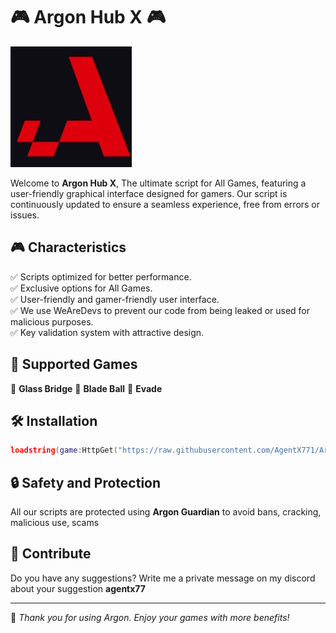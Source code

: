 # 🎮 Argon Hub X 🎮

![Banner](https://raw.githubusercontent.com/AgentX771/ArgonHubX/main/ArgonHXL.lua)

Welcome to **Argon Hub X**, The ultimate script for All Games, featuring a user-friendly graphical interface designed for gamers. Our script is continuously updated to ensure a seamless experience, free from errors or issues.

## 🎮 Characteristics
✅ Scripts optimized for better performance.  
✅ Exclusive options for All Games.  
✅ User-friendly and gamer-friendly user interface.  
✅ We use WeAreDevs to prevent our code from being leaked or used for malicious purposes.  
✅ Key validation system with attractive design.  

## 📜 Supported Games
🔹 **Glass Bridge**
🔹 **Blade Ball**
🔹 **Evade**

## 🛠 Installation
```lua
loadstring(game:HttpGet("https://raw.githubusercontent.com/AgentX771/ArgonHubX/main/Loader.lua", true))()
```

## 🔒 Safety and Protection
All our scripts are protected using **Argon Guardian** to avoid bans, cracking, malicious use, scams

## 🌟 Contribute
Do you have any suggestions? Write me a private message on my discord about your suggestion **agentx77**

---
💖 *Thank you for using Argon. Enjoy your games with more benefits!*

